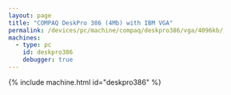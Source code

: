 ```yaml
---
layout: page
title: "COMPAQ DeskPro 386 (4Mb) with IBM VGA"
permalink: /devices/pc/machine/compaq/deskpro386/vga/4096kb/
machines:
  - type: pc
    id: deskpro386
    debugger: true
---
```


{% include machine.html id="deskpro386" %}
